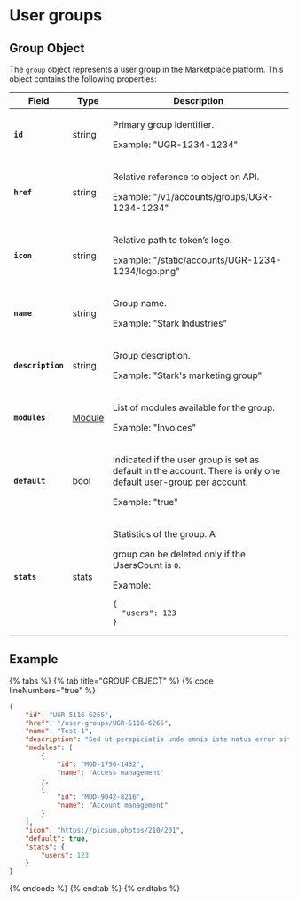 # User groups

## Group Object

The `group` object represents a user group in the Marketplace platform. This object contains the following properties:

<table data-full-width="false"><thead><tr><th>Field</th><th>Type</th><th>Description</th></tr></thead><tbody><tr><td><strong><code>id</code></strong></td><td>string</td><td><p>Primary group identifier. </p><p></p><p>Example: "UGR-1234-1234"</p></td></tr><tr><td><strong><code>href</code></strong></td><td>string</td><td><p>Relative reference to object on API. </p><p></p><p>Example: "/v1/accounts/groups/UGR-1234-1234"</p></td></tr><tr><td><strong><code>icon</code></strong></td><td>string</td><td><p>Relative path to token’s logo. </p><p></p><p>Example: "/static/accounts/UGR-1234-1234/logo.png"</p></td></tr><tr><td><strong><code>name</code></strong></td><td>string</td><td><p>Group name. </p><p></p><p>Example: "Stark Industries"</p></td></tr><tr><td><strong><code>description</code></strong></td><td>string</td><td><p>Group description. </p><p></p><p>Example: "Stark's marketing group"</p></td></tr><tr><td><strong><code>modules</code></strong></td><td><a href="../module/#module-object">Module</a></td><td><p>List of modules available for the group. </p><p></p><p>Example: "Invoices"</p></td></tr><tr><td><strong><code>default</code></strong></td><td>bool</td><td><p>Indicated if the user group is set as default in the account. There is only one default user-group per account. </p><p></p><p>Example: "true"</p></td></tr><tr><td><strong><code>stats</code></strong></td><td>stats</td><td><p>Statistics of the group. A </p><p>group can be deleted only if the UsersCount is <code>0</code>.  </p><p></p><p>Example:</p><pre class="language-json" data-line-numbers><code class="lang-json">{
  "users": 123
}
</code></pre></td></tr></tbody></table>

## Example

{% tabs %}
{% tab title="GROUP OBJECT" %}
{% code lineNumbers="true" %}
```json
{
	"id": "UGR-5116-6265",
	"href": "/user-groups/UGR-5116-6265",
	"name": "Test-1",
	"description": "Sed ut perspiciatis unde omnis iste natus error sit voluptatem accusantium doloremque laudantium.",
	"modules": [
		{
			"id": "MOD-1756-1452",
			"name": "Access management"
		},
		{
			"id": "MOD-9042-8216",
			"name": "Account management"
		}
	],
	"icon": "https://picsum.photos/210/201",
	"default": true,
	"stats": {
		"users": 123
	}
}
```
{% endcode %}
{% endtab %}
{% endtabs %}
